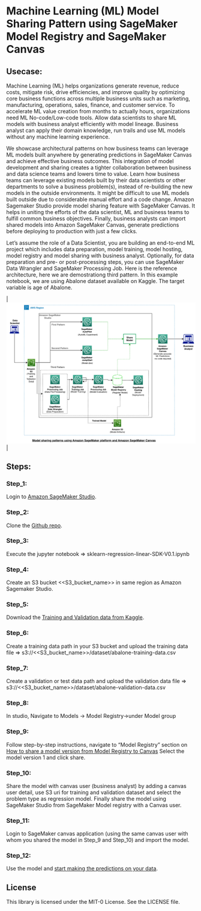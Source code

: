 # Machine Learning (ML) Model Sharing Pattern using SageMaker Model Registry and SageMaker Canvas

## Usecase:
Machine Learning (ML) helps organizations generate revenue, reduce costs, mitigate risk, drive efficiencies, and improve quality by optimizing core business functions across multiple business units such as marketing, manufacturing, operations, sales, finance, and customer service. To accelerate ML value creation from months to actually hours, organizations need ML No-code/Low-code tools. Allow data scientists to share ML models with business analyst efficiently with model lineage. Business analyst can apply their domain knowledge, run trails and use ML models without any machine learning experience. 

We showcase architectural patterns on how business teams can leverage ML models built anywhere by generating predictions in SageMaker Canvas and achieve effective business outcomes. This integration of model development and sharing creates a tighter collaboration between business and data science teams and lowers time to value. Learn how business teams can leverage existing models built by their data scientists or other departments to solve a business problem(s), instead of re-building the new models in the outside environments. It might be difficult to use ML models built outside due to considerable manual effort and a code change. Amazon Sagemaker Studio provide model sharing feature with SageMaker Canvas. It helps in uniting the efforts of the data scientist, ML and business teams to fulfill common business objectives. Finally, business analysts can import shared models into Amazon SageMaker Canvas, generate predictions before deploying to production with just a few clicks.

Let’s assume the role of a Data Scientist, you are building an end-to-end ML project which includes data preparation, model training, model hosting, model registry and model sharing with business analyst. Optionally, for data preparation and pre- or post-processing steps, you can use SageMaker Data Wrangler and SageMaker Processing Job. 
Here is the reference architecture, here we are demostrationg third pattern. 
In this example notebook, we are using Abalone dataset available on Kaggle. The target variable is age of Abalone. 

|![](data/model-sharing-arch.png)|


## Steps:

### Step_1: 
Login to [Amazon SageMaker Studio](https://docs.aws.amazon.com/sagemaker/latest/dg/studio-launch.html).
### Step_2: 
Clone the [Github repo](https://gitlab.aws.dev/zamsh/sagemaker_model_sharing_using_model_registry_and_canvas.git).
### Step_3: 
Execute the jupyter notebook => sklearn-regression-linear-SDK-V0.1.ipynb
### Step_4: 
Create an S3 bucket <<S3_bucket_name>> in same region as Amazon Sagemaker Studio.
### Step_5: 
Download the [Training and Validation data from Kaggle](https://www.kaggle.com/datasets/asharma237/abalone-dataset-with-header).
### Step_6:
Create a training data path in your S3 bucket and upload the training data file => s3://<<S3_bucket_name>>/dataset/abalone-training-data.csv
### Step_7:
Create a validation or test data path and upload the validation data file => s3://<<S3_bucket_name>>/dataset/abalone-validation-data.csv
### Step_8: 
In studio, Navigate to Models -> Model Registry->under Model group
### Step_9: 
Follow step-by-step instructions, navigate to “Model Registry” section on [How to share a model version from Model Registry to Canvas](https://docs.amazonaws.cn/en_us/sagemaker/latest/dg/canvas-byom.html) Select the model version 1 and click share. 
### Step_10:
Share the model with canvas user (business analyst) by adding a canvas user detail, use S3 uri for training and validation dataset and select the problem type as regression model. Finally share the model using SageMaker Studio from SageMaker Model registry with a Canvas user.
### Step_11:
Login to SageMaker canvas application (using the same canvas user with whom you shared the model in Step_9 and Step_10) and import the model. 
### Step_12:
Use the model and [start making the predictions on your data](https://docs.aws.amazon.com/sagemaker/latest/dg/canvas-getting-started.html#canvas-getting-started-step5).


## License
This library is licensed under the MIT-0 License. See the LICENSE file.
